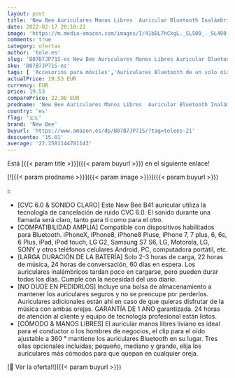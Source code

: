 ```yaml
---
layout: post
title: 'New Bee Auriculares Manos Libres  Auricular Bluetooth Inalámbrico Negocio con Micrófono Auricular para iPhone  Samsung  Huawei  Xiaomi  HTC  LG  Sony  PC 60 Días en Espera  Negro '
date: 2022-02-17 20:10:21
image: 'https://m.media-amazon.com/images/I/41bBL7hCkgL._SL500_._SL400_.jpg'
comments: true
category: ofertas
author: 'tole.es'
slug: 'B07B7JP71S-es New Bee Auriculares Manos Libres Auricular Bluetooth...'
sku: 'B07B7JP71S-es'
tags: [ 'Accesorios para móviles','Auriculares Bluetooth de un solo oído','Auriculares para equipo de audio','Auriculares y accesorios','Comunicación móvil y accesorios','Electrónica','iphone','new bee', ]
actualPrice: 19.53 EUR
currency: EUR
price: 19.53
comparePrice: 22.98 EUR
prodname: 'New Bee Auriculares Manos Libres  Auricular Bluetooth Inalámbrico Negocio con Micrófono Auricular para iPhone  Samsung  Huawei  Xiaomi  HTC  LG  Sony  PC 60 Días en Espera  Negro '
country: 'es'
flag: '🇪🇸'
brand: 'New Bee'
buyurl: 'https://www.amazon.es/dp/B07B7JP71S/?tag=tolees-21'
descuento: '15.01'
average: '22.3581144781143'
---
```


Está [{{< param title >}}]({{< param buyurl >}}) en el siguiente enlace!

[![{{< param prodname >}}]({{< param image >}})]({{< param buyurl >}})

ℹ️:

- [CVC 6.0 & SONIDO CLARO] Este New Bee B41 auricular utiliza la tecnología de cancelación de ruido CVC 6.0. El sonido durante una llamada será claro, tanto para ti como para el otro.
- [COMPATIBILIDAD AMPLIA] Compatible con dispositivos habilitados para Bluetooth. iPhoneX, iPhone8, iPhone8 Pluse, iPhone 7, 7 plus, 6, 6s, 6 Plus, iPad, iPod touch, LG G2, Samsung S7 S6, LG, Motorola, LG, SONY y otros teléfonos celulares Android, PC, computadora portátil, etc.
- [LARGA DURACIÓN DE LA BATERÍA] Solo 2-3 horas de carga, 22 horas de música, 24 horas de conversación, 60 días en espera. Los auriculares inalámbricos tardan poco en cargarse, pero pueden durar todos los días. Cumple con la necesidad del uso diario.
- [NO DUDE EN PEDIDRLOS] Incluye una bolsa de almacenamiento a mantener los auriculares seguros y no se preocupe por perderlos. Auriculares adicionales están ahí en caso de que quieras disfrutar de la música con ambas orejas. GARANTÍA DE 1 AÑO garantizada. 24 horas de atención al cliente y equipo de tecnología profesional están listos.
- [CÓMODO & MANOS LIBRES] El auricular manos libres liviano es ideal para el conductor o los hombres de negocios, el clip para el oído ajustable a 360 ° mantiene los auriculares Bluetooth en su lugar. Tres ollas opcionales incluidas; pequeño, mediano y grande, elija los auriculares más cómodos para que quepan en cualquier oreja.

[🛒 Ver la oferta!!]({{< param buyurl >}})

